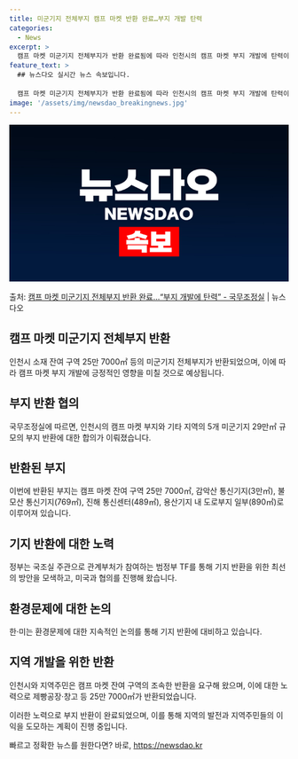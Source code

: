 ```yaml
---
title: 미군기지 전체부지 캠프 마켓 반환 완료…부지 개발 탄력
categories:
  - News
excerpt: >
  캠프 마켓 미군기지 전체부지가 반환 완료됨에 따라 인천시의 캠프 마켓 부지 개발에 탄력이 붙을 것으로 기대된…
feature_text: >
  ## 뉴스다오 실시간 뉴스 속보입니다.

  캠프 마켓 미군기지 전체부지가 반환 완료됨에 따라 인천시의 캠프 마켓 부지 개발에 탄력이 붙을 것으로 기대된…
image: '/assets/img/newsdao_breakingnews.jpg'
---
```


![뉴스다오 속보](/assets/img/newsdao_breakingnews.jpg)

<p>출처: <a href="https://newsdao.kr/2852" rel="dofollow">캠프 마켓 미군기지 전체부지 반환 완료…“부지 개발에 탄력” - 국무조정실</a> | 뉴스다오</p>

<h2 data-ke-size="size26">캠프 마켓 미군기지 전체부지 반환</h2>
<p data-ke-size="size16">인천시 소재 잔여 구역 25만 7000㎡ 등의 미군기지 전체부지가 반환되었으며, 이에 따라 캠프 마켓 부지 개발에 긍정적인 영향을 미칠 것으로 예상됩니다.</p>

<h2 data-ke-size="size26">부지 반환 협의</h2>
<p data-ke-size="size16">국무조정실에 따르면, 인천시의 캠프 마켓 부지와 기타 지역의 5개 미군기지 29만㎡ 규모의 부지 반환에 대한 합의가 이뤄졌습니다.</p>

<h2 data-ke-size="size26">반환된 부지</h2>
<p data-ke-size="size16">이번에 반환된 부지는 캠프 마켓 잔여 구역 25만 7000㎡, 감악산 통신기지(3만㎡), 불모산 통신기지(769㎡), 진해 통신센터(489㎡), 용산기지 내 도로부지 일부(890㎡)로 이루어져 있습니다.</p>

<h2 data-ke-size="size26">기지 반환에 대한 노력</h2>
<p data-ke-size="size16">정부는 국조실 주관으로 관계부처가 참여하는 범정부 TF를 통해 기지 반환을 위한 최선의 방안을 모색하고, 미국과 협의를 진행해 왔습니다.</p>

<h2 data-ke-size="size26">환경문제에 대한 논의</h2>
<p data-ke-size="size16">한·미는 환경문제에 대한 지속적인 논의를 통해 기지 반환에 대비하고 있습니다.</p>

<h2 data-ke-size="size26">지역 개발을 위한 반환</h2>
<p data-ke-size="size16">인천시와 지역주민은 캠프 마켓 잔여 구역의 조속한 반환을 요구해 왔으며, 이에 대한 노력으로 제빵공장·창고 등 25만 7000㎡가 반환되었습니다.</p>

이러한 노력으로 부지 반환이 완료되었으며, 이를 통해 지역의 발전과 지역주민들의 이익을 도모하는 계획이 진행 중입니다. 

빠르고 정확한 뉴스를 원한다면? 바로, <a href="https://newsdao.kr" rel="dofollow">https://newsdao.kr</a>


    
